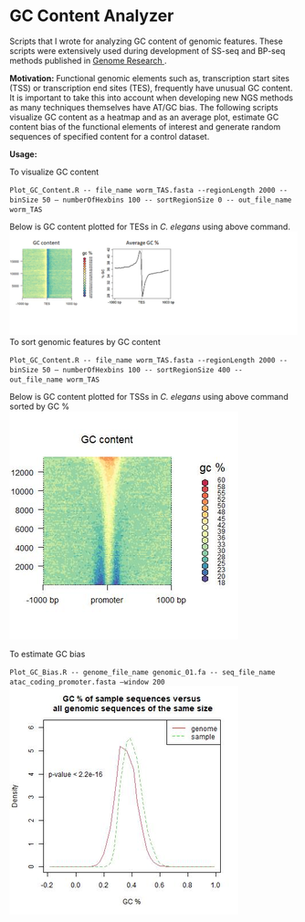 # GC Content Analyzer
Scripts that I wrote for analyzing GC content of genomic features. These scripts were extensively used during development of SS-seq and BP-seq methods published in [ Genome Research ](https://genome.cshlp.org/content/early/2021/06/24/gr.270082.120).

**Motivation:** Functional genomic elements such as, transcription start sites (TSS) or transcription end sites (TES), frequently have unusual GC content. It is important to take this into account when developing new NGS methods as many techniques themselves have AT/GC bias. The following scripts visualize GC content as a heatmap and as an average plot, estimate GC content bias of the functional elements of interest and generate random sequences of specified content for a control dataset.

**Usage:**

To visualize GC content 

``Plot_GC_Content.R -- file_name worm_TAS.fasta --regionLength 2000 -- binSize 50 – numberOfHexbins 100 -- sortRegionSize 0 -- out_file_name worm_TAS ``

Below is GC content plotted for TESs in *C. elegans* using above command.
<img src=./TES_heatmap_plot.png> 
To sort genomic features by GC content

``Plot_GC_Content.R -- file_name worm_TAS.fasta --regionLength 2000 -- binSize 50 – numberOfHexbins 100 -- sortRegionSize 400 -- out_file_name worm_TAS ``

Below is GC content plotted for TSSs in *C. elegans* using above command sorted by GC %
<img src=./GC_Heatmap_Promoters_400.jpg> 

To estimate GC bias 

``Plot_GC_Bias.R -- genome_file_name genomic_01.fa -- seq_file_name atac_coding_promoter.fasta –window 200``
<img src=./TSS_coding_GC_bias.jpg> 
